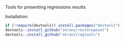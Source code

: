 Tools for presenting regressions results

Installation:

```r
if (!require(devtools)) install.packages("devtools")
devtools::install_github("skranz/restorepoint")
devtools::install_github("skranz/regtools")
```
